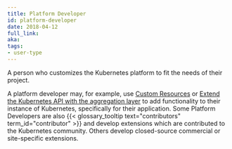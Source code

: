 ```yaml
---
title: Platform Developer
id: platform-developer
date: 2018-04-12
full_link: 
aka: 
tags:
- user-type 
---
```

 A person who customizes the Kubernetes platform to fit the needs of their project.

<!--more--> 

A platform developer may, for example, use [Custom Resources](/docs/concepts/api-extension/custom-resources/) or [Extend the Kubernetes API with the aggregation layer](/docs/concepts/api-extension/apiserver-aggregation/) to add functionality to their instance of Kubernetes, specifically for their application.  Some Platform Developers are also {{< glossary_tooltip text="contributors" term_id="contributor" >}} and develop extensions which are contributed to the Kubernetes community.  Others develop closed-source commercial or site-specific extensions.

